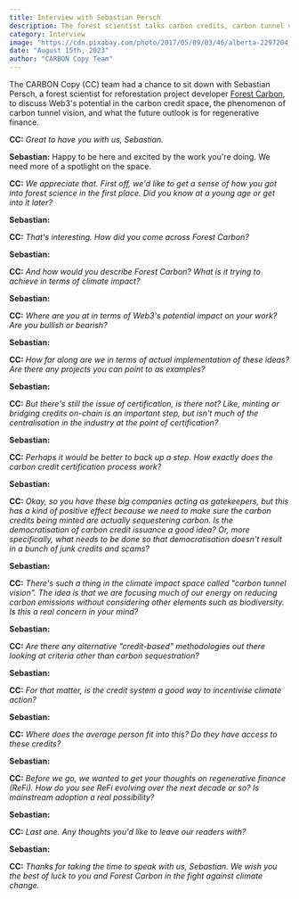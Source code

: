 ```yaml
---
title: Interview with Sebastian Persch
description: The forest scientist talks carbon credits, carbon tunnel vision, and Web3.
category: Interview
image: "https://cdn.pixabay.com/photo/2017/05/09/03/46/alberta-2297204_1280.jpg"
date: "August 15th, 2023"
author: "CARBON Copy Team"
---
```


The CARBON Copy (CC) team had a chance to sit down with Sebastian Persch, a forest scientist for reforestation project developer [Forest Carbon](https://forestcarbon.com), to discuss Web3's potential in the carbon credit space, the phenomenon of carbon tunnel vision, and what the future outlook is for regenerative finance.

**CC:** *Great to have you with us, Sebastian.*

**Sebastian:** Happy to be here and excited by the work you're doing. We need more of a spotlight on the space.

**CC:** *We appreciate that. First off, we'd like to get a sense of how you got into forest science in the first place. Did you know at a young age or get into it later?*

**Sebastian:**

**CC:** *That's interesting. How did you come across Forest Carbon?*

**Sebastian:**

**CC:** *And how would you describe Forest Carbon? What is it trying to achieve in terms of climate impact?*

**Sebastian:**

**CC:** *Where are you at in terms of Web3's potential impact on your work? Are you bullish or bearish?*

**Sebastian:**

**CC:** *How far along are we in terms of actual implementation of these ideas? Are there any projects you can point to as examples?*

**Sebastian:**

**CC:** *But there's still the issue of certification, is there not? Like, minting or bridging credits on-chain is an important step, but isn't much of the centralisation in the industry at the point of certification?*

**Sebastian:**

**CC:** *Perhaps it would be better to back up a step. How exactly does the carbon credit certification process work?*

**Sebastian:**

**CC:** *Okay, so you have these big companies acting as gatekeepers, but this has a kind of positive effect because we need to make sure the carbon credits being minted are actually sequestering carbon. Is the democratisation of carbon credit issuance a good idea? Or, more specifically, what needs to be done so that democratisation doesn't result in a bunch of junk credits and scams?*

**Sebastian:**

**CC:** *There's such a thing in the climate impact space called "carbon tunnel vision". The idea is that we are focusing much of our energy on reducing carbon emissions without considering other elements such as biodiversity. Is this a real concern in your mind?*

**Sebastian:**

**CC:** *Are there any alternative "credit-based" methodologies out there looking at criteria other than carbon sequestration?*

**Sebastian:**

**CC:** *For that matter, is the credit system a good way to incentivise climate action?*

**Sebastian:**

**CC:** *Where does the average person fit into this? Do they have access to these credits?*

**Sebastian:**

**CC:** *Before we go, we wanted to get your thoughts on regenerative finance (ReFi). How do you see ReFi evolving over the next decade or so? Is mainstream adoption a real possibility?*

**Sebastian:**

**CC:** *Last one. Any thoughts you'd like to leave our readers with?*

**Sebastian:**

**CC:** *Thanks for taking the time to speak with us, Sebastian. We wish you the best of luck to you and Forest Carbon in the fight against climate change.*
